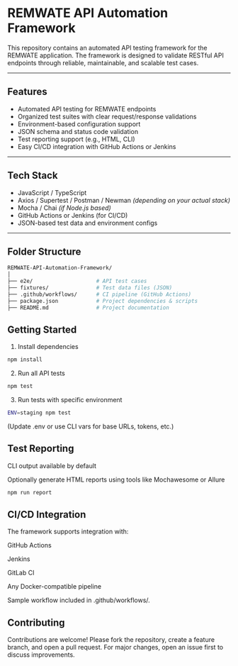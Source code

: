 # REMWATE API Automation Framework

This repository contains an automated API testing framework for the REMWATE application. The framework is designed to validate RESTful API endpoints through reliable, maintainable, and scalable test cases.

---

## Features

-  Automated API testing for REMWATE endpoints
-  Organized test suites with clear request/response validations
-  Environment-based configuration support
-  JSON schema and status code validation
-  Test reporting support (e.g., HTML, CLI)
-  Easy CI/CD integration with GitHub Actions or Jenkins

---

## Tech Stack

- JavaScript / TypeScript
- Axios / Supertest / Postman / Newman *(depending on your actual stack)*
- Mocha / Chai *(if Node.js based)*
- GitHub Actions or Jenkins (for CI/CD)
- JSON-based test data and environment configs

---

## Folder Structure

```bash
REMWATE-API-Automation-Framework/
│
├── e2e/                    # API test cases
├── fixtures/               # Test data files (JSON)
├── .github/workflows/      # CI pipeline (GitHub Actions)
├── package.json            # Project dependencies & scripts
├── README.md               # Project documentation
```
## Getting Started
1. Install dependencies
```bash
npm install
```

2. Run all API tests
```bash
npm test
```

3. Run tests with specific environment
```bash
ENV=staging npm test
```
(Update .env or use CLI vars for base URLs, tokens, etc.)

## Test Reporting
CLI output available by default

Optionally generate HTML reports using tools like Mochawesome or Allure

```bash
npm run report
```

## CI/CD Integration
The framework supports integration with:

 GitHub Actions

 Jenkins

 GitLab CI

 Any Docker-compatible pipeline

Sample workflow included in .github/workflows/.

## Contributing
Contributions are welcome! Please fork the repository, create a feature branch, and open a pull request. For major changes, open an issue first to discuss improvements.

